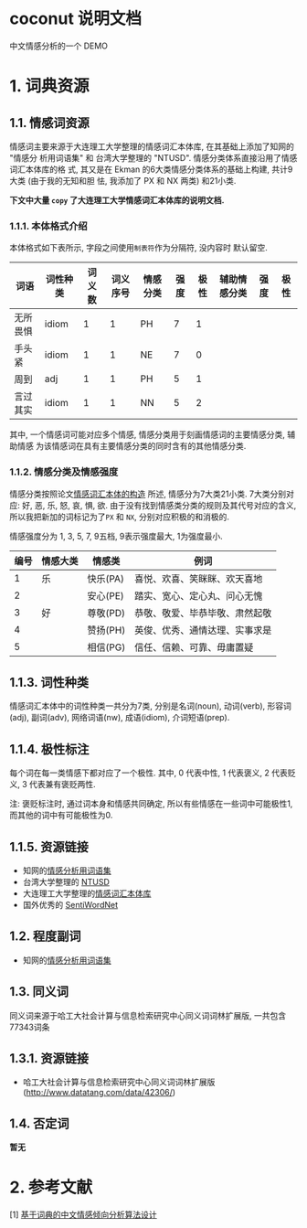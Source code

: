 # coconut 说明文档

中文情感分析的一个 DEMO

# 1. 词典资源

## 1.1. 情感词资源

情感词主要来源于大连理工大学整理的情感词汇本体库, 在其基础上添加了知网的 "情感分
析用词语集" 和 台湾大学整理的 "NTUSD". 情感分类体系直接沿用了情感词汇本体库的格
式, 其又是在 Ekman 的6大类情感分类体系的基础上构建, 共计9大类 (由于我的无知和胆
怯, 我添加了 PX 和 NX 两类) 和21小类.

**下文中大量 `copy` 了大连理工大学情感词汇本体库的说明文档.**

### 1.1.1. 本体格式介绍

本体格式如下表所示, 字段之间使用`制表符`作为分隔符, 没内容时 默认留空.

| 词语     | 词性种类 | 词义数 | 词义序号 | 情感分类 | 强度 | 极性 | 辅助情感分类 | 强度 | 极性 |
| -------- | -------- | ------ | -------- | -------- | ---- | ---- | ------------ | ---- | ---- |
| 无所畏惧 | idiom    | 1      | 1        | PH       | 7    | 1    |              |      |      |
| 手头紧   | idiom    | 1      | 1        | NE       | 7    | 0    |              |      |      |
| 周到     | adj      | 1      | 1        | PH       | 5    | 1    |              |      |      |
| 言过其实 | idiom    | 1      | 1        | NN       | 5    | 2    |              |      |      |

其中, 一个情感词可能对应多个情感, 情感分类用于刻画情感词的主要情感分类, 辅助情感
为该情感词在具有主要情感分类的同时含有的其他情感分类.

### 1.1.2. 情感分类及情感强度

情感分类按照论文[情感词汇本体的构造](http://d.wanfangdata.com.cn/Periodical/qbxb200802004)
所述, 情感分为7大类21小类. 7大类分别对应: 好, 恶, 乐, 怒, 哀, 惧, 欲.
由于没有找到情感类分类的规则及其代号对应的含义, 所以我把新加的词标记为了`PX` 和
`NX`, 分别对应积极的和消极的.

情感强度分为 1, 3, 5, 7, 9五档, 9表示强度最大, 1为强度最小.

| 编号 | 情感大类 | 情感类   | 例词                           |
| ---- | -------- | -------- | ------------------------------ |
| 1    | 乐       | 快乐(PA) | 喜悦、欢喜、笑眯眯、欢天喜地   |
| 2    |          | 安心(PE) | 踏实、宽心、定心丸、问心无愧   |
| 3    | 好       | 尊敬(PD) | 恭敬、敬爱、毕恭毕敬、肃然起敬 |
| 4    |          | 赞扬(PH) | 英俊、优秀、通情达理、实事求是 |
| 5    |          | 相信(PG) | 信任、信赖、可靠、毋庸置疑     |

## 1.1.3. 词性种类

情感词汇本体中的词性种类一共分为7类, 分别是名词(noun), 动词(verb), 形容词(adj),
副词(adv), 网络词语(nw), 成语(idiom), 介词短语(prep).

## 1.1.4. 极性标注

每个词在每一类情感下都对应了一个极性. 其中, 0 代表中性, 1 代表褒义, 2 代表贬义,
3 代表兼有褒贬两性.

注: 褒贬标注时, 通过词本身和情感共同确定, 所以有些情感在一些词中可能极性1,
而其他的词中有可能极性为0.

## 1.1.5. 资源链接

* 知网的[情感分析用词语集](http://www.keenage.com/html/c_bulletin_2007.htm)
* 台湾大学整理的 [NTUSD](http://www.datatang.com/data/44317/)
* 大连理工大学整理的[情感词汇本体库](http://ir.dlut.edu.cn/EmotionOntologyDownload)
* 国外优秀的 [SentiWordNet](http://sentiwordnet.isti.cnr.it/)


## 1.2. 程度副词

* 知网的[情感分析用词语集](http://www.keenage.com/html/c_bulletin_2007.htm)

## 1.3. 同义词

同义词来源于哈工大社会计算与信息检索研究中心同义词词林扩展版, 一共包含77343词条

## 1.3.1. 资源链接

* 哈工大社会计算与信息检索研究中心同义词词林扩展版(http://www.datatang.com/data/42306/)

## 1.4. 否定词

**暂无**


# 2. 参考文献

[1] [基于词典的中文情感倾向分析算法设计](https://site.douban.com/146782/widget/notes/15462869/note/355625387/)
